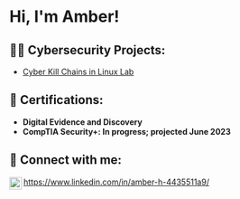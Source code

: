 <h1>Hi, I'm Amber! </h2> 

<h2>👩‍💻 Cybersecurity Projects:</h2> 

- [Cyber Kill Chains in Linux Lab](https://github.com/Ambichichan/ActiveDirectoryLab)
  

  
  
  

<h2>📄 Certifications:</h2>

- <b>Digital Evidence and Discovery</b>
- <b>CompTIA Security+: In progress; projected June 2023</b>

<h2> 🤳 Connect with me:</h2>

[<img align="left" alt="JoshMadakor | LinkedIn" width="22px" src="https://cdn.jsdelivr.net/npm/simple-icons@v3/icons/linkedin.svg" />][linkedin]

[linkedin]: https://www.linkedin.com/in/amber-h-4435511a9/

<!--

Here are some ideas to get you started:

- 🔭 I’m currently working on ...
- 🌱 I’m currently learning ...
- 👯 I’m looking to collaborate on ...
- 🤔 I’m looking for help with ...
- 💬 Ask me about ...
- 📫 How to reach me: ...
- 😄 Pronouns: ...
- ⚡ Fun fact: ...
-->
https://www.linkedin.com/in/amber-h-4435511a9/
